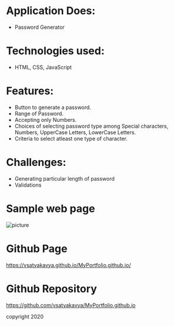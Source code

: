 
# Application Does:
* Password Generator

# Technologies used:
* HTML, CSS, JavaScript

# Features:
* Button to generate a password.
* Range of Password.
* Accepting only Numbers.
* Choices of selecting password type among Special characters, Numbers, UpperCase Letters, LowerCase Letters.
* Criteria to select atleast one type of character.


# Challenges:
* Generating particular length of password
* Validations

# Sample web page
![picture]("Homework/passwordGenerator.png")

# Github Page 
https://vsatyakavya.github.io/MyPortfolio.github.io/


# Github Repository

https://github.com/vsatyakavya/MyPortfolio.github.io

copyright 2020
